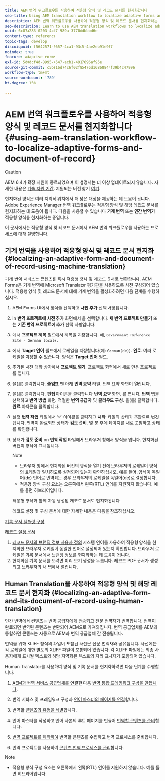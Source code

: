 ```yaml
---
title: AEM 번역 워크플로우를 사용하여 적응형 양식 및 레코드 문서를 현지화합니다
seo-title: Using AEM translation workflow to localize adaptive forms and document of record
description: AEM 번역 워크플로우를 사용하여 적응형 양식 및 레코드 문서를 현지화하는 방법을 알아봅니다.
seo-description: Learn to use AEM translation workflows to localize adaptive forms and document of record.
uuid: 6c87a283-0203-4cf7-989a-3770ddbbbd6e
content-type: reference
topic-tags: develop
discoiquuid: f5642571-9657-4ca1-93c5-4ae2eb91e967
noindex: true
feature: Adaptive Forms
exl-id: 5d0dcf4d-8995-4547-acb1-4917696af95e
source-git-commit: c5b816d74c6f02f85476d16868844f39b4c47996
workflow-type: tm+mt
source-wordcount: '789'
ht-degree: 15%

---
```


# AEM 번역 워크플로우를 사용하여 적응형 양식 및 레코드 문서를 현지화합니다 {#using-aem-translation-workflow-to-localize-adaptive-forms-and-document-of-record}

>[!CAUTION]
>
>AEM 6.4가 확장 지원이 종료되었으며 이 설명서는 더 이상 업데이트되지 않습니다. 자세한 내용은 [기술 지원 기간](https://helpx.adobe.com/kr/support/programs/eol-matrix.html). 지원되는 버전 찾기 [여기](https://experienceleague.adobe.com/docs/).

현지화된 양식은 여러 지리적 위치에서 더 넓은 대상을 제공하는 데 도움이 됩니다. Adobe Experience Manager 번역 워크플로우는 적응형 양식 및 해당 레코드 문서를 현지화하는 데 도움이 됩니다. 다음을 사용할 수 있습니다 **기계 번역** 또는 **인간 번역가** 적응형 양식을 현지화하는 중입니다.

이 문서에서는 적응형 양식 및 레코드 문서에서 AEM 번역 워크플로우를 사용하는 프로세스에 대해 설명합니다.

## 기계 번역을 사용하여 적응형 양식 및 레코드 문서 현지화 {#localizing-an-adaptive-form-and-document-of-record-using-machine-translation}

기계 번역 서비스는 콘텐츠를 즉시 적응형 양식 및 레코드 문서로 변환합니다. AEM Forms은 기계 번역에 Microsoft Translator 평가판을 사용하도록 사전 구성되어 있습니다. 적응형 양식 및 레코드 문서에 대해 기계 번역을 활성화하려면 다음 단계를 수행하십시오.

1. AEM Forms UI에서 양식을 선택하고 **사전 추가** 선택 사항입니다.
1. in **번역 프로젝트에 사전 추가** 화면에서 을 선택합니다. **새 번역 프로젝트 만들기** 또는 **기존 번역 프로젝트에 추가** 선택 사항입니다.
1. 에서 **프로젝트 제목** 필드에서 제목을 지정합니다. 예, `Government Reference Site - German locale.`
1. 에서 **Target 언어** 필드에서 로케일을 지정합니다(예: `German(de)`). **완료**. 여러 로케일을 지정할 수 있습니다. 양식은 **Target 언어** 필드.
1. 추가된 사전 대화 상자에서 **프로젝트 열기**. 프로젝트 화면에서 새로 만든 프로젝트를 엽니다.
1. 을(를) 클릭합니다. **줄임표** 맨 아래 **번역 요약** 타일. 번역 요약 화면이 열립니다.
1. 을(를) 클릭합니다. **편집** 아이콘을 클릭합니다 **번역 요약** 화면. 를 엽니다. **번역** 탭을 선택하고 **번역 방법** 화면. 적절한 **번역 공급자** 및 **클라우드 구성**. 을(를) 클릭합니다. **완료** 아이콘을 클릭합니다.
1. 설정 **번역 작업** 타일에서 ![aem62forms_downarrow](assets/aem62forms_downarrow.png) 아이콘을 클릭하고 **시작**. 타일의 상태가 초안으로 변경됩니다. 번역이 완료되면 상태가 **검토 준비**. 몇 분 후에 페이지를 새로 고침하고 상태를 확인합니다.
1. 상태가 **검토 준비** on **번역 작업** 타일에서 브라우저 창에서 양식을 엽니다. 현지화된 버전의 양식이 표시됩니다.

   >[!NOTE]
   >
   >* 브라우저 창에서 현지화된 버전의 양식을 열기 전에 브라우저의 로케일이 양식의 로케일과 일치하도록 설정되어 있는지 확인하십시오. 예를 들어, 양식이 독일어(de) 언어로 번역되는 경우 브라우저의 로케일을 독일어(de)로 설정합니다.
   >* 적응형 양식 구성 요소는 오른쪽에서 왼쪽(RTL) 언어를 지원하지 않습니다. 예를 들면 히브리어입니다.


   적응형 양식과 함께 자동 생성된 레코드 문서도 현지화됩니다.

   레코드 설정 및 구성 문서에 대한 자세한 내용은 다음을 참조하십시오.

[기록 문서 템플릿 구성](/help/forms/using/generate-document-of-record-for-non-xfa-based-adaptive-forms.md#p-document-of-record-template-configuration-p)

[레코드 설정 문서](/help/forms/using/generate-document-of-record-for-non-xfa-based-adaptive-forms.md#p-document-of-record-settings-p)

1. [레코드 문서의 브랜딩 정보 사용자 정의](/help/forms/using/generate-document-of-record-for-non-xfa-based-adaptive-forms.md) 시스템 언어를 사용하여 적응형 양식을 현지화한 브라우저 로케일이 동일한 언어로 설정되어 있는지 확인합니다. 브라우저 로케일은 기록 문서에서 브랜딩 정보를 현지화하는 데 도움이 됩니다.
1. 현지화된 기록 문서를 보려면 미리 보기 생성을 누릅니다. 레코드 PDF 문서가 생성되고 브라우저의 새 탭에서 열립니다.

## Human Translation을 사용하여 적응형 양식 및 해당 레코드 문서 현지화 {#localizing-an-adaptive-form-and-its-document-of-record-using-human-translation}

인간 번역에서 컨텐츠는 번역 공급자에게 전송되고 전문 번역자가 번역합니다. 번역이 완료되면 번역된 콘텐츠는 반환되어 AEM으로 가져와집니다. 번역 공급업체를 AEM과 통합하면 콘텐츠는 자동으로 AEM과 번역 공급업체 간 전송됩니다.

번역을 위해 XLIFF 형식의 파일이 포함된 사전은 전문 번역자와 공유됩니다. 사전에는 각 로케일에 대한 별도의 XLIFF 파일이 포함되어 있습니다. 각 XLIFF 파일에는 최종 사용자에게 표시될 텍스트와 해당 지역화된 텍스트의 자리 표시자가 포함되어 있습니다.

Human Translator를 사용하여 양식 및 기록 문서를 현지화하려면 다음 단계를 수행합니다.

1. [AEM과 번역 서비스 공급업체를 연결](/help/sites-administering/tc-tic.md)한 다음 [번역 통합 프레임워크 구성을 만듭니다](/help/sites-administering/tc-tic.md).

1. 번역 서비스 및 프레임워크 구성과 [언어 마스터의 페이지를 연결](/help/sites-administering/tc-tic.md)합니다.

1. 번역할 [콘텐츠의 유형을 식별](/help/sites-administering/tc-rules.md)합니다.

1. 언어 마스터를 작성하고 언어 사본의 루트 페이지를 만들어 [번역할 콘텐츠를 준비](/help/sites-administering/tc-prep.md)합니다.

1. [번역 프로젝트를 제작하여](/help/sites-administering/tc-manage.md) 번역할 콘텐츠를 수집하고 번역 프로세스를 준비합니다.

1. 번역 프로젝트를 사용하여 [콘텐츠 번역 프로세스를 관리](/help/sites-administering/tc-manage.md)합니다.

>[!NOTE]
>
>* 적응형 양식 구성 요소는 오른쪽에서 왼쪽(RTL) 언어를 지원하지 않습니다. 예를 들면 히브리어입니다.
>

